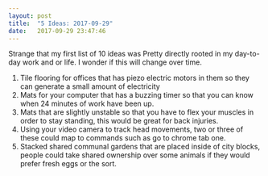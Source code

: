```yaml
---
layout: post
title:  "5 Ideas: 2017-09-29"
date:   2017-09-29 23:47:46
---
```


Strange that my first list of 10 ideas was Pretty directly rooted in my day-to-day work and or life. I wonder if this will change over time.

1. Tile flooring for offices that has piezo electric motors in them so they can generate a small amount of electricity
2. Mats for your computer that has a buzzing timer so that you can know when 24 minutes of work have been up.
3. Mats that are slightly unstable so that you have to flex your muscles in order to stay standing, this would be great for back injuries.
4. Using your video camera to track head movements, two or three of these could map to commands such as go to chrome tab one.
5. Stacked shared communal gardens that are placed inside of city blocks, people could take shared ownership over some animals if they would prefer fresh eggs or the sort.